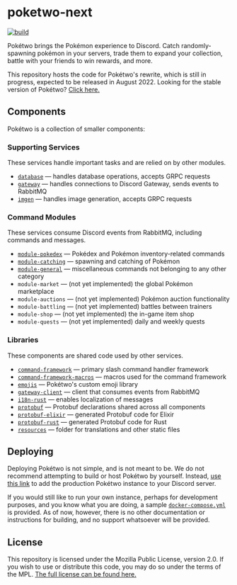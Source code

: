 # poketwo-next

[![build](https://github.com/poketwo/poketwo-next/actions/workflows/build.yml/badge.svg)](https://github.com/poketwo/poketwo-next/actions/workflows/build.yml)

Pokétwo brings the Pokémon experience to Discord. Catch randomly-spawning pokémon in your servers, trade them to expand your collection, battle with your friends to win rewards, and more.

This repository hosts the code for Pokétwo's rewrite, which is still in progress, expected to be released in August 2022. Looking for the stable version of Pokétwo? [Click here.](https://github.com/poketwo/poketwo)

## Components

Pokétwo is a collection of smaller components:

### Supporting Services

These services handle important tasks and are relied on by other modules.

- [`database`](database) — handles database operations, accepts GRPC requests
- [`gateway`](gateway) — handles connections to Discord Gateway, sends events to RabbitMQ
- [`imgen`](imgen) — handles image generation, accepts GRPC requests

### Command Modules

These services consume Discord events from RabbitMQ, including commands and messages.

- [`module-pokedex`](module-pokedex) — Pokédex and Pokémon inventory-related commands
- [`module-catching`](module-catching) — spawning and catching of Pokémon
- [`module-general`](module-general) — miscellaneous commands not belonging to any other category
- `module-market` — (not yet implemented) the global Pokémon marketplace
- `module-auctions` — (not yet implemented) Pokémon auction functionality
- `module-battling` — (not yet implemented) battles between trainers
- `module-shop` — (not yet implemented) the in-game item shop
- `module-quests` — (not yet implemented) daily and weekly quests

### Libraries

These components are shared code used by other services.

- [`command-framework`](command-framework) — primary slash command handler framework
- [`command-framework-macros`](command-framework-macros) — macros used for the command framework
- [`emojis`](emojis) — Pokétwo's custom emoji library
- [`gateway-client`](gateway-client) — client that consumes events from RabbitMQ
- [`i18n-rust`](i18n-rust) — enables localization of messages
- [`protobuf`](protobuf) — Protobuf declarations shared across all components
- [`protobuf-elixir`](protobuf-elixir) — generated Protobuf code for Elixir
- [`protobuf-rust`](protobuf-rust) — generated Protobuf code for Rust
- [`resources`](resources) — folder for translations and other static files

## Deploying

Deploying Pokétwo is not simple, and is not meant to be. We do not recommend attempting to build or host Pokétwo by yourself. Instead, [use this link](https://invite.poketwo.net/) to add the production Pokétwo instance to your Discord server.

If you would still like to run your own instance, perhaps for development purposes, and you know what you are doing, a sample [`docker-compose.yml`](docker-compose.yml) is provided. As of now, however, there is no other documentation or instructions for building, and no support whatsoever will be provided.

## License

This repository is licensed under the Mozilla Public License, version 2.0. If you wish to use or distribute this code, you may do so under the terms of the MPL. [The full license can be found here.](LICENSE)
